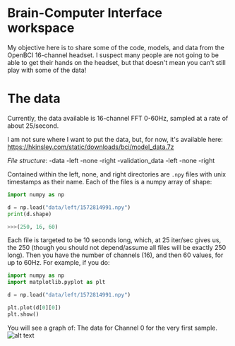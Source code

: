 # Brain-Computer Interface workspace

My objective here is to share some of the code, models, and data from the OpenBCI 16-channel headset. I suspect many people are not going to be able to get their hands on the headset, but that doesn't mean you can't still play with some of the data! 

# The data

Currently, the data available is 16-channel FFT 0-60Hz, sampled at a rate of about 25/second.

I am not sure where I want to put the data, but, for now, it's available here: https://hkinsley.com/static/downloads/bci/model_data.7z

*File structure*: 
-data
  -left
  -none
  -right
-validation_data
  -left
  -none
  -right
 
Contained within the left, none, and right directories are `.npy` files with unix timestamps as their name. Each of the files is a numpy array of shape: 
```py
import numpy as np

d = np.load("data/left/1572814991.npy")
print(d.shape)

>>>(250, 16, 60)
```

Each file is targeted to be 10 seconds long, which, at 25 iter/sec gives us, the 250 (though you should not depend/assume all files will be exactly 250 long). Then you have the number of channels (16), and then 60 values, for up to 60Hz. For example, if you do: 

```py
import numpy as np
import matplotlib.pyplot as plt

d = np.load("data/left/1572814991.npy")

plt.plot(d[0][0])
plt.show()
```

You will see a graph of: The data for Channel 0 for the very first sample.
![alt text](https://pythonprogramming.net/static/images/bci/fft-single-channel.png)

